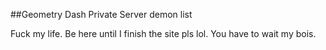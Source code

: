 ##Geometry Dash Private Server demon list

Fuck my life.
Be here until I finish the site pls lol.
You have to wait my bois.
